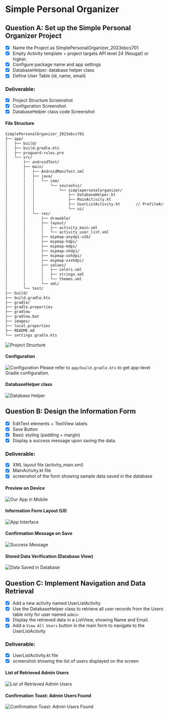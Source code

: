 # Simple Personal Organizer

## Question A: Set up the Simple Personal Organizer Project
- [X] Name the Project as SimplePersonalOrganizer_2023ebcs701
- [X] Empty Activity template + project targets API level 24 (Nougat) or higher.
- [X] Configure package name and app settings
- [X] DatabaseHelper: database helper class
- [X] Define User Table (id, name, email)

### Deliverable:
- [X] Project Structure Screenshot
- [X] Configuration Screenshot
- [X] DatabaseHelper class code Screenshot

#### File Structure

```sh
SimplePersonalOrganizer_2023ebcs701
├── app/
│   ├── build/
│   ├── build.gradle.kts
│   ├── proguard-rules.pro
│   └── src/
│       ├── androidTest/
│       ├── main/
│       │   ├── AndroidManifest.xml
│       │   ├── java/
│       │   │   └── com/
│       │   │       └── sourashis/
│       │   │           └── simplepersonalorganizer/
│       │   │               ├── DatabaseHelper.kt
│       │   │               ├── MainActivity.kt
│       │   │               ├── UserListActivity.kt       // ProfileActivity
│       │   │               └── ui/
│       │   └── res/
│       │       ├── drawable/
│       │       ├── layout/
│       │       │   ├── activity_main.xml
│       │       │   └── activity_user_list.xml
│       │       ├── mipmap-anydpi-v26/
│       │       ├── mipmap-hdpi/
│       │       ├── mipmap-mdpi/
│       │       ├── mipmap-xhdpi/
│       │       ├── mipmap-xxhdpi/
│       │       ├── mipmap-xxxhdpi/
│       │       ├── values/
│       │       │   ├── colors.xml
│       │       │   ├── strings.xml
│       │       │   └── themes.xml
│       │       └── xml/
│       └── test/
├── build/
├── build.gradle.kts
├── gradle/
├── gradle.properties
├── gradlew
├── gradlew.bat
├── images/
├── local.properties
├── README.md
└── settings.gradle.kts
```

![Project Structure](./images/Project_Structure.png)

#### Configuration
![Configuration](./images/Configuration.png)
Please refer to `app/build.gradle.kts` to get app-level Gradle configuration.

#### DatabaseHelper class
![Database Helper](./images/DatabaseHelper.png)

## Question B: Design the Information Form
- [X] EditText elements + TextView labels
- [X] Save Button
- [X] Basic styling (padding + margin)
- [X] Display a success message upon saving the data.

### Deliverable:
- [X] XML layout file (activity_main.xml)
- [X] MainActivity.kt file
- [X] screenshot of the form showing sample data saved in the database

#### Preview on Device
![Our App in Mobile](./images/our_app.png)

#### Information Form Layout (UI)
![App Interface](./images/App_Layout.png)

#### Confirmation Message on Save
![Success Message](./images/Success_Message.png)

#### Stored Data Verification (Database View)
![Data Saved in Database](./images/Data_in_Database.png)

## Question C: Implement Navigation and Data Retrieval
- [X] Add a new activity named UserListActivity
- [X] Use the DatabaseHelper class to retrieve all user records from the Users table only for user named `admin`
- [X] Display the retrieved data in a ListView, showing Name and Email.
- [X] Add a `View All Users` button in the main form to navigate to the UserListActivity

### Deliverable:
- [X] UserListActivity.kt file
- [X] screenshot showing the list of users displayed on the screen

#### List of Retrieved Admin Users
![List of Retrieved Admin Users](./images/Admin_user_list.png)

#### Confirmation Toast: Admin Users Found
![Confirmation Toast: Admin Users Found](./images/Found_admin_users.png)